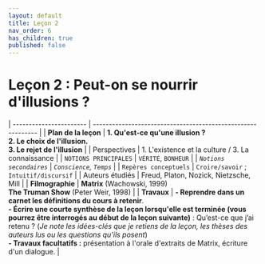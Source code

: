 ```yaml
---
layout: default
title: Leçon 2
nav_order: 6
has_children: true
published: false
---
```


# Leçon 2 : Peut-on se nourrir d'illusions ?


| ----------------------- | ------------------------------------------------------------ |
| **Plan de la leçon**    | **1.  Qu'est-ce qu'une illusion ?<br />2. Le choix de l'illusion.  <br />3. Le rejet de l'illusion** |
| Perspectives            | 1. L'existence et la culture / 3. La connaissance            |
| `NOTIONS PRINCIPALES`   | `VÉRITÉ`, `BONHEUR`                                          |
| *`Notions secondaires`* | *`Conscience`, `Temps`*                                      |
| `Repères conceptuels`   | `Croire/savoir` ; `Intuitif/discursif`                       |
| Auteurs étudiés         | Freud, Platon, Nozick, Nietzsche, Mill                       |
| **Filmographie**        | **Matrix** (Wachowski, 1999)<br />**The Truman Show** (Peter Weir, 1998) |
| **Travaux**             | **- Reprendre dans un carnet les définitions du cours à retenir**. <br />**- Écrire une courte synthèse de la leçon lorsqu'elle est terminée (vous pourrez être interrogés au début de la leçon suivante)** : Qu’est-ce que j’ai retenu ? (*Je note les idées-clés que je retiens de la leçon, les thèses des auteurs lus ou les questions qu’ils posent*) <br />**- Travaux facultatifs :** présentation à l'orale d'extraits de Matrix, écriture d'un dialogue. |

